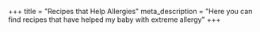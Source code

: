 +++
title = "Recipes that Help Allergies"
meta_description = "Here you can find recipes that have helped my baby with extreme allergy"
+++